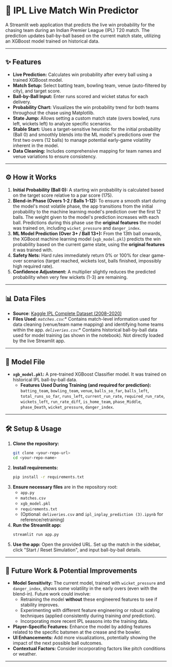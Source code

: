 # 🏏 IPL Live Match Win Predictor

A Streamlit web application that predicts the live win probability for the chasing team during an Indian Premier League (IPL) T20 match. The prediction updates ball-by-ball based on the current match state, utilizing an XGBoost model trained on historical data.

---

## ✨ Features

* **Live Prediction:** Calculates win probability after every ball using a trained XGBoost model.
* **Match Setup:** Select batting team, bowling team, venue (auto-filtered by city), and target score.
* **Ball-by-Ball Input:** Enter runs scored and wicket status for each delivery.
* **Probability Chart:** Visualizes the win probability trend for both teams throughout the chase using Matplotlib.
* **State Jump:** Allows setting a custom match state (overs bowled, runs left, wickets left) to analyze specific scenarios.
* **Stable Start:** Uses a target-sensitive heuristic for the initial probability (Ball 0) and smoothly blends into the ML model's predictions over the first two overs (12 balls) to manage potential early-game volatility inherent in the model.
* **Data Cleaning:** Includes comprehensive mapping for team names and venue variations to ensure consistency.

---

## ⚙️ How it Works

1.  **Initial Probability (Ball 0):** A starting win probability is calculated based on the target score relative to a par score (175).
2.  **Blend-in Phase (Overs 1-2 / Balls 1-12):** To ensure a smooth start during the model's most volatile phase, the app transitions from the initial probability to the machine learning model's prediction over the first 12 balls. The weight given to the model's prediction increases with each ball. Predictions during this phase use the **original features** the model was trained on, including `wicket_pressure` and `danger_index`.
3.  **ML Model Prediction (Over 3+ / Ball 13+):** From the 13th ball onwards, the XGBoost machine learning model (`xgb_model.pkl`) predicts the win probability based on the current game state, using the **original features** it was trained with.
4.  **Safety Nets:** Hard rules immediately return 0% or 100% for clear game-over scenarios (target reached, wickets lost, balls finished, impossibly high required rate).
5.  **Confidence Adjustment:** A multiplier slightly reduces the predicted probability when very few wickets (1-3) are remaining.

---

## 📊 Data Files

* **Source**: [Kaggle IPL Complete Dataset (2008–2020)](https://www.kaggle.com/datasets/patrickb1912/ipl-complete-dataset-20082020)
* **Files Used**:
  *`matches.csv`:** Contains match-level information used for data cleaning (venue/team name mapping) and identifying home teams within the app.
  *`deliveries.csv`:** Contains historical ball-by-ball data used for model training (as shown in the notebook). Not directly loaded by the live Streamlit app.

---

## 🤖 Model File

* **`xgb_model.pkl`:** A pre-trained XGBoost Classifier model. It was trained on historical IPL ball-by-ball data.
    * **Features Used During Training (and required for prediction):** `batting_team`, `bowling_team`, `venue`, `balls_so_far`, `balls_left`, `total_runs_so_far`, `runs_left`, `current_run_rate`, `required_run_rate`, `wickets_left`, `run_rate_diff`, `is_home_team`, `phase_Middle`, `phase_Death`, `wicket_pressure`, `danger_index`.

---

## 🛠️ Setup & Usage

1.  **Clone the repository:**
    ```bash
    git clone <your-repo-url>
    cd <your-repo-name>
    ```
2.  **Install requirements:**
    ```bash
    pip install -r requirements.txt
    ```
3.  **Ensure necessary files** are in the repository root:
    * `app.py`
    * `matches.csv`
    * `xgb_model.pkl`
    * `requirements.txt`
    * (Optional: `deliveries.csv` and `ipl_inplay_prediction (3).ipynb` for reference/retraining)
4.  **Run the Streamlit app:**
    ```bash
    streamlit run app.py
    ```
5.  **Use the app:** Open the provided URL. Set up the match in the sidebar, click "Start / Reset Simulation", and input ball-by-ball details.

---

## 🌱 Future Work & Potential Improvements

* **Model Sensitivity:** The current model, trained with `wicket_pressure` and `danger_index`, shows some volatility in the early overs (even with the blend-in). Future work could involve:
    * Retraining the model **without** these engineered features to see if stability improves.
    * Experimenting with different feature engineering or robust scaling techniques (applied consistently during training *and* prediction).
    * Incorporating more recent IPL seasons into the training data.
* **Player-Specific Features:** Enhance the model by adding features related to the specific batsmen at the crease and the bowler.
* **UI Enhancements:** Add more visualizations, potentially showing the impact of the next possible ball outcomes.
* **Contextual Factors:** Consider incorporating factors like pitch conditions or weather.

---

